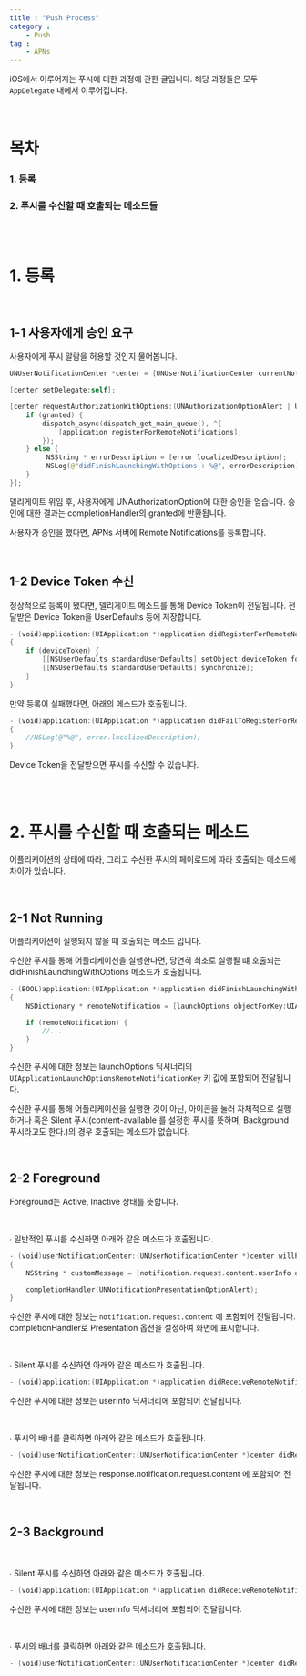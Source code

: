 ```yaml
---
title : "Push Process"
category :
    - Push
tag :
    - APNs
---
```


iOS에서 이루어지는 푸시에 대한 과정에 관한 글입니다. 해당 과정들은 모두 `AppDelegate` 내에서 이루어집니다.

<br/>

# 목차


### 1. 등록

### 2. 푸시를 수신할 때 호출되는 메소드들

<br/>
<br/>

# 1. 등록

<br/>

## 1-1 사용자에게 승인 요구

사용자에게 푸시 알람을 허용할 것인지 물어봅니다.

~~~swift
UNUserNotificationCenter *center = [UNUserNotificationCenter currentNotificationCenter];

[center setDelegate:self];

[center requestAuthorizationWithOptions:(UNAuthorizationOptionAlert | UNAuthorizationOptionSound | UNAuthorizationOptionBadge) completionHandler:^(BOOL granted, NSError * _Nullable error) {
    if (granted) {
        dispatch_async(dispatch_get_main_queue(), ^{
            [application registerForRemoteNotifications];
        });
    } else {
         NSString * errorDescription = [error localizedDescription];
         NSLog(@"didFinishLaunchingWithOptions : %@", errorDescription);
    }
}];
~~~

델리게이트 위임 후, 사용자에게 UNAuthorizationOption에 대한 승인을 얻습니다.
승인에 대한 결과는 completionHandler의 granted에 반환됩니다.

사용자가 승인을 했다면, APNs 서버에 Remote Notifications를 등록합니다.

<br/>

## 1-2 Device Token 수신

정상적으로 등록이 됐다면, 델리게이트 메소드를 통해 Device Token이 전달됩니다.
전달받은 Device Token을 UserDefaults 등에 저장합니다.

~~~swift
- (void)application:(UIApplication *)application didRegisterForRemoteNotificationsWithDeviceToken:(NSData *)deviceToken
{
    if (deviceToken) {
        [[NSUserDefaults standardUserDefaults] setObject:deviceToken forKey:@"Device-Token"];
        [[NSUserDefaults standardUserDefaults] synchronize];
    }
}
~~~

만약 등록이 실패했다면, 아래의 메소드가 호출됩니다.

~~~swift
- (void)application:(UIApplication *)application didFailToRegisterForRemoteNotificationsWithError:(NSError *)error
{
    //NSLog(@"%@", error.localizedDescription);
}
~~~

Device Token을 전달받으면 푸시를 수신할 수 있습니다.

<br/>
<br/>

# 2. 푸시를 수신할 때 호출되는 메소드

어플리케이션의 상태에 따라, 그리고 수신한 푸시의 페이로드에 따라 호출되는 메소드에 차이가 있습니다.

<br/>

## 2-1 Not Running

어플리케이션이 실행되지 않을 때 호출되는 메소드 입니다.

수신한 푸시를 통해 어플리케이션을 실행한다면, 당연히 최초로 실행될 떄 호출되는 didFinishLaunchingWithOptions 메소드가 호출됩니다.

~~~swift
- (BOOL)application:(UIApplication *)application didFinishLaunchingWithOptions:(NSDictionary *)launchOptions
{
    NSDictionary * remoteNotification = [launchOptions objectForKey:UIApplicationLaunchOptionsRemoteNotificationKey];

    if (remoteNotification) {
        //...
    }
}
~~~

수신한 푸시에 대한 정보는 launchOptions 딕셔너리의 `UIApplicationLaunchOptionsRemoteNotificationKey` 키 값에 포함되어 전달됩니다.

수신한 푸시를 통해 어플리케이션을 실행한 것이 아닌, 아이콘을 눌러 자체적으로 실행하거나 혹은 Silent 푸시(content-available 를 설정한 푸시를 뜻하며, Background 푸시라고도 한다.)의 경우 호출되는 메소드가 없습니다.

<br/>

## 2-2 Foreground

Foreground는 Active, Inactive 상태를 뜻합니다.

<br/>

∙ 일반적인 푸시를 수신하면 아래와 같은 메소드가 호출됩니다.

~~~swift
- (void)userNotificationCenter:(UNUserNotificationCenter *)center willPresentNotification:(UNNotification *)notification withCompletionHandler:(void (^)(UNNotificationPresentationOptions))completionHandler
{
    NSString * customMessage = [notification.request.content.userInfo objectForKey:@"Custom Message"];

    completionHandler(UNNotificationPresentationOptionAlert);
}
~~~

수신한 푸시에 대한 정보는 `notification.request.content` 에 포함되어 전달됩니다.   
completionHandler로 Presentation 옵션을 설정하여 화면에 표시합니다.

<br/>

∙ Silent 푸시를 수신하면 아래와 같은 메소드가 호출됩니다.

~~~swift
- (void)application:(UIApplication *)application didReceiveRemoteNotification:(NSDictionary *)userInfo fetchCompletionHandler:(void (^)(UIBackgroundFetchResult))completionHandler
~~~

수신한 푸시에 대한 정보는 userInfo 딕셔너리에 포함되어 전달됩니다.  

<br/>

∙ 푸시의 배너를 클릭하면 아래와 같은 메소드가 호출됩니다.

~~~swift
- (void)userNotificationCenter:(UNUserNotificationCenter *)center didReceiveNotificationResponse:(UNNotificationResponse *)response withCompletionHandler:(void(^)(void))completionHandler
~~~

수신한 푸시에 대한 정보는 response.notification.request.content 에 포함되어 전달됩니다.

<br/>

## 2-3 Background

<br/>

∙ Silent 푸시를 수신하면 아래와 같은 메소드가 호출됩니다.

~~~swift
- (void)application:(UIApplication *)application didReceiveRemoteNotification:(NSDictionary *)userInfo fetchCompletionHandler:(void (^)(UIBackgroundFetchResult))completionHandler
~~~

수신한 푸시에 대한 정보는 userInfo 딕셔너리에 포함되어 전달됩니다.  

<br/>

∙ 푸시의 배너를 클릭하면 아래와 같은 메소드가 호출됩니다.

~~~swift
- (void)userNotificationCenter:(UNUserNotificationCenter *)center didReceiveNotificationResponse:(UNNotificationResponse *)response withCompletionHandler:(void(^)(void))completionHandler
~~~

